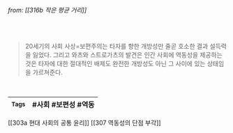 
###### from: [[316b 작은 평균 거리]]

<br/>

>20세기의 사회 사상=보편주의는 타자를 향한 개방성만 줄곧 호소한 결과 설득력을 잃었다. 그리고 와츠와 스트로가츠의 발견은 인간 사회에 역동성을 제공하는 것은 타자에 대한 절대적인 배제도 완전한 개방성도 아닌 그 사이에 있는 상태임을 가르쳐준다. 

<br/>

| <small> Tags </small> | #사회 #보편성 #역동 |
| --- | --- |

[[303a 현대 사회의 공통 윤리]]
[[307 역동성의 단점 부각]]